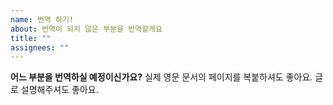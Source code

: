 ```yaml
---
name: 번역 하기!
about: 번역이 되지 않은 부분을 번역할게요
title: ""
assignees: ""
---
```


**어느 부분을 번역하실 예정이신가요?**
실제 영문 문서의 페이지를 복붙하셔도 좋아요. 글로 설명해주셔도 좋아요.
